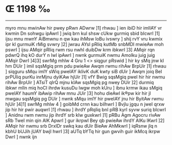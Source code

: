 # Œ 1198 ‰
---
myro mnu mwinAw hir pwey pRwn ADwrw ]1] rhwau ] ien ibiD hir imlIAY
vr kwmin Dn sohwgu ipAwrI ] jwiq brn kul shsw cUkw gurmiq sbid
bIcwrI ]1] ijsu mnu mwnY AiBmwnu n qw kau ihMsw loBu ivswry ] shij rvY
vru kwmix ipr kI gurmuiK rMig svwry ]2] jwrau AYsI pRIiq kutMb snbMDI
mwieAw moh pswrI ] ijsu AMqir pRIiq rwm rsu nwhI duibDw krm ibkwrI
]3] AMqir rqn pdwrQ ihq kO durY n lwl ipAwrI ] nwnk gurmuiK nwmu
Amolku juig juig AMqir DwrI ]4]3]
swrMg mhlw 4 Gru 1
<> siqgur pRswid ]
hir ky sMq jnw kI hm DUir ] imil sqsMgiq prm pdu pwieAw Awqm rwmu
rihAw BrpUir ]1] rhwau ] siqguru sMqu imlY sWiq pweIAY iklivK duK
kwty siB dUir ] Awqm joiq BeI prPUliq purKu inrMjnu dyiKAw hjUir ]1]
vfY Bwig sqsMgiq pweI hir hir nwmu rihAw BrpUir ] ATsiT qIrQ
mjnu kIAw sqsMgiq pg nwey DUir ]2] durmiq ibkwr mlIn miq hoCI
ihrdw kusuDu lwgw moh kUru ] ibnu krmw ikau sMgiq pweIAY haumY ibAwip
rihAw mnu JUir ]3] hohu dieAwl ik®pw kir hir jI mwgau sqsMgiq pg
DUir ] nwnk sMqu imlY hir pweIAY jnu hir ByitAw rwmu hjUir ]4]1]
swrMg mhlw 4 ] goibMd crnn kau bilhwrI ] Bvjlu jgqu n jweI qrxw
jip hir hir pwir auqwrI ]1] rhwau ] ihrdY pRqIiq bnI pRB kyrI syvw
suriq bIcwrI ] Anidnu rwm nwmu jip ihrdY srb klw guxkwrI ]1] pRBu
Agm Agocru rivAw sRb TweI min qin AlK ApwrI ] gur ikrpwl Bey
qb pwieAw ihrdY AlKu lKwrI ]2] AMqir hir nwmu srb DrxIDr swkq
kau dUir BieAw AhMkwrI ] iqRsnw jlq n kbhU bUJih jUAY bwjI hwrI
]3] aUTq bYTq hir gun gwvih guir ikMcq ikrpw DwrI ] nwnk ijn
####
